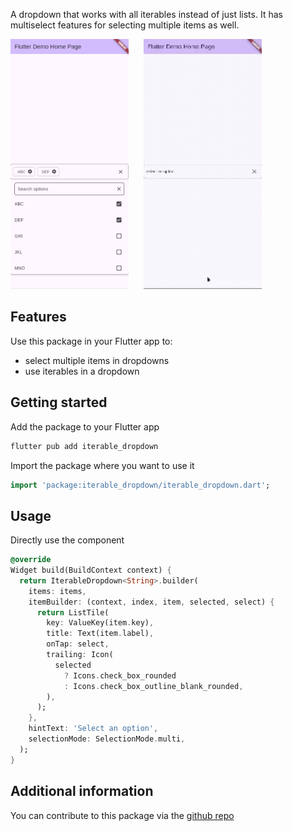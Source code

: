 A dropdown that works with all iterables instead of just lists. 
It has multiselect features for selecting multiple items as well.

<p>
  <img src="https://raw.githubusercontent.com/simranss/flutter_iterable_dropdown/refs/heads/main/doc/screen_shot.png"
    alt="An image of the dropdown UI" height="400"/>
  &nbsp;&nbsp;&nbsp;&nbsp;
  <img src="https://raw.githubusercontent.com/simranss/flutter_iterable_dropdown/refs/heads/main/doc/screen_recording.gif"
    alt="An animated image of the dropdown UI" height="400" style="height:400px;"/>
</p>

## Features

Use this package in your Flutter app to:
 * select multiple items in dropdowns
 * use iterables in a dropdown

## Getting started

Add the package to your Flutter app

```bash
flutter pub add iterable_dropdown
```

Import the package where you want to use it

```dart
import 'package:iterable_dropdown/iterable_dropdown.dart';
```

## Usage

Directly use the component
```dart
@override
Widget build(BuildContext context) {
  return IterableDropdown<String>.builder(
    items: items,
    itemBuilder: (context, index, item, selected, select) {
      return ListTile(
        key: ValueKey(item.key),
        title: Text(item.label),
        onTap: select,
        trailing: Icon(
          selected
            ? Icons.check_box_rounded
            : Icons.check_box_outline_blank_rounded,
        ),
      );
    },
    hintText: 'Select an option',
    selectionMode: SelectionMode.multi,
  );
}
```

## Additional information

You can contribute to this package via the [github repo](https://github.com/simranss/flutter_iterable_dropdown)